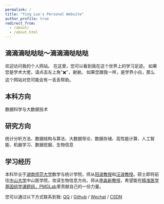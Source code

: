 ```yaml
---
permalink: /
title: "Ying Luo's Personal Website"
author_profile: true
redirect_from: 
  - /about/
  - /about.html
---
```


## 滴滴滴哒哒哒～滴滴滴哒哒哒

欢迎访问我的个人网站。
在这里，您可以看到我在这个世界上的学习足迹。
如果您是学术大佬，请点击左上角"✖️"，谢谢。
如果您跟我一样，是学界小白，那么这个网站对您可能会有一丢丢帮助。

## 本科方向
数据科学与大数据技术

## 研究方向
统计分析方法、数据结构与算法、大数据导论、数据存储、高性能计算、人工智能、机器学习、数据挖掘、生物信息

## 学习经历
本科毕业于[湖南师范大学](https://www.hunnu.edu.cn/)数学与统计学院，师从[阳波教授](https://gsy.hunnu.edu.cn/info/1071/2383.htm)和[汪波教授](https://mc.hunnu.edu.cn/info/1665/4957.htm)。硕士即将前往[中山大学]((https://www.sysu.edu.cn/))中山医学院，攻读生物信息方向，师从[李淼新教授](https://zssom.sysu.edu.cn/zh-hans/teacher/472)，希望能在[精准医学基因组学课题组，PMGLab](http://pmglab.top/)里贡献自己的一份力量。

您可以通过以下方式联系到我: [QQ](../images/qq.jpg) / [Github](https://github.com/yingluo2002) / [Wechat](../images/wechat.jpg) / [CSDN](https://blog.csdn.net/sixibiheye)

